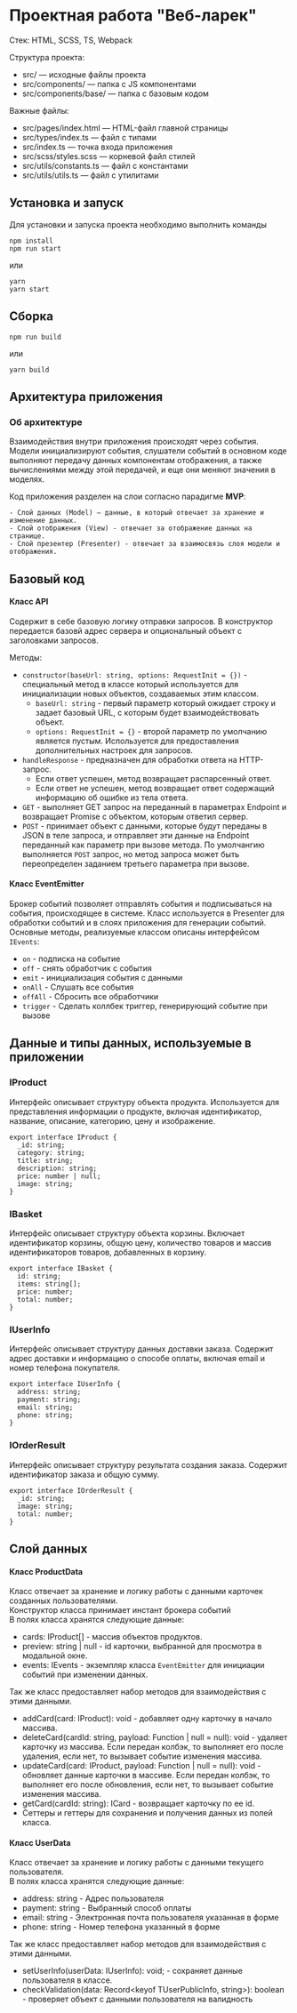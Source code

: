 # Проектная работа "Веб-ларек"

Стек: HTML, SCSS, TS, Webpack

Структура проекта:
- src/ — исходные файлы проекта
- src/components/ — папка с JS компонентами
- src/components/base/ — папка с базовым кодом

Важные файлы:
- src/pages/index.html — HTML-файл главной страницы
- src/types/index.ts — файл с типами
- src/index.ts — точка входа приложения
- src/scss/styles.scss — корневой файл стилей
- src/utils/constants.ts — файл с константами
- src/utils/utils.ts — файл с утилитами

## Установка и запуск
Для установки и запуска проекта необходимо выполнить команды

```
npm install
npm run start
```

или

```
yarn
yarn start
```
## Сборка

```
npm run build
```

или

```
yarn build

```

## Архитектура приложения


### Об архитектуре 

Взаимодействия внутри приложения происходят через события. Модели инициализируют события, слушатели событий в основном коде выполняют передачу данных компонентам отображения, а также вычислениями между этой передачей, и еще они меняют значения в моделях.


Код приложения разделен на слои согласно парадигме **MVP**:
```
- Слой данных (Model) — данные, в который отвечает за хранение и изменение данных.
- Слой отображения (View) - отвечает за отображение данных на странице.
- Слой презентер (Presenter) - отвечает за взаимосвязь слоя модели и отображения.
```

## Базовый код

#### Класс API
Содержит в себе базовую логику отправки запросов. В конструктор передается базовй адрес сервера и опциональный объект с заголовками запросов.

Методы:
- `constructor(baseUrl: string, options: RequestInit = {})`  - специальный метод в классе который используется для инициализации новых объектов, создаваемых этим классом.
  -  `baseUrl: string` - первый параметр который ожидает строку и задает базовый URL, с которым будет взаимодействовать объект.
  -  `options: RequestInit = {}` - второй параметр по умолчанию является пустым. Используется для предоставления дополнительных настроек для запросов.
- `handleResponse` -  предназначен для обработки ответа на HTTP-запрос. 
  - Если ответ успешен, метод возвращает распарсенный ответ. 
  - Если ответ не успешен, метод возвращает ответ содержащий информацию об ошибке из тела ответа. 
- `GET` - выполняет GET запрос на переданный в параметрах Endpoint и возвращает Promise с объектом, которым ответил сервер.
- `POST` - принимает объект с данными, которые будут переданы в JSON в теле запроса, и отправляет эти данные на Endpoint переданный как параметр при вызове метода. По умолчангию выполняется `POST` запрос, но метод запроса может быть переопределен заданием третьего параметра при вызове.

#### Класс EventEmitter
Брокер событий позволяет отправлять события и подписываться на события, происходящее в системе. Класс используется в Presenter для обработки событий и в слоях приложения для генерации событий.
Основные методы, реализуемые классом описаны интерфейсом `IEvents`:
- `on` - подписка на событие
- `off` - снять обработчик с события
- `emit` - инициализация события с данными
- `onAll` - Слушать все события
- `offAll` - Сбросить все обработчики
- `trigger` - Сделать коллбек триггер, генерирующий событие при вызове


## Данные и типы данных, используемые в приложении

### IProduct
Интерфейс описывает структуру объекта продукта. Используется для представления информации о продукте, включая идентификатор, название, описание, категорию, цену и изображение.
```
export interface IProduct {
  _id: string;
  category: string;
  title: string;
  description: string;
  price: number | null;
  image: string;
}
```

### IBasket
Интерфейс описывает структуру объекта корзины. Включает идентификатор корзины, общую цену, количество товаров и массив идентификаторов товаров, добавленных в корзину.
```
export interface IBasket {
  id: string;
  items: string[];
  price: number;
  total: number;
}
```

### IUserInfo
Интерфейс описывает структуру данных доставки заказа. Содержит адрес доставки и информацию о способе оплаты, включая email и номер телефона покупателя.
```
export interface IUserInfo {
  address: string;
  payment: string;
  email: string;
  phone: string;
}
```

### IOrderResult
Интерфейс описывает структуру результата создания заказа. Содержит идентификатор заказа и общую сумму.
```
export interface IOrderResult {
  _id: string;
  image: string;
  total: number;
}
```

## Слой данных

#### Класс **ProductData**
Класс отвечает за хранение и логику работы с данными карточек созданных пользователями.\
Конструктор класса принимает инстант брокера событий\
В полях класса хранятся следующие данные:
- cards: IProduct[] - массив объектов продуктов.
- preview: string | null - id карточки, выбранной для просмотра в модальной окне.
- events: IEvents - экземпляр класса `EventEmitter` для инициации событий при изменении данных.

Так же класс предоставляет набор методов для взаимодействия с этими данными.
- addCard(card: IProduct): void - добавляет одну карточку в начало массива.
- deleteCard(cardId: string, payload: Function | null = null): void - удаляет карточку из массива. Если передан колбэк, то выполняет его после удаления, если нет, то вызывает событие изменения массива.
- updateCard(card: IProduct, payload: Function | null = null): void - обновляет данные карточки в массиве. Если передан колбэк, то выполняет его после обновления, если нет, то вызывает событие изменения массива.
- getCard(cardId: string): ICard - возвращает карточку по ее id.
- Сеттеры и геттеры для сохранения и получения данных из полей класса.

#### Класс **UserData**
Класс отвечает за хранение и логику работы с данными текущего пользователя.\
В полях класса хранятся следующие данные:
 - address: string - Адрес пользователя
 - payment: string - Выбранный способ оплаты
 - email: string - Электронная почта пользователя указанная в форме
 - phone: string - Номер телефона указанный в форме

 Так же класс предоставляет набор методов для взаимодействия с этими данными.
 - setUserInfo(userData: IUserInfo): void; - сохраняет данные пользователя в классе.
 - checkValidation(data: Record<keyof TUserPublicInfo, string>): boolean - проверяет объект с данными пользователя на валидность
